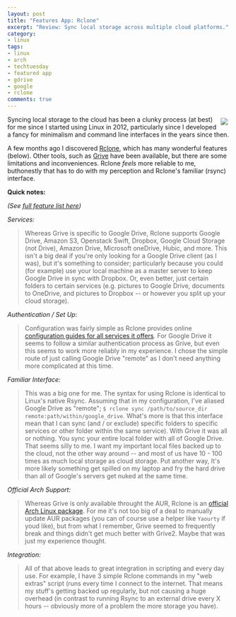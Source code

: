 ```yaml
---
layout: post
title: "Features App: Rclone"
excerpt: "Review: Sync local storage across multiple cloud platforms."
category:
- linux
tags:
- linux
- arch
- techtuesday
- featured app
- gdrive
- google
- rclone
comments: true
---
```


<a href="https://rclone.org/"><img src="https://rclone.org/img/rclone-120x120.png" style="max-width: 30%; height: auto; float: right; margin: 5px"></a>

Syncing local storage to the cloud has been a clunky process (at best) for me since I started using Linux in 2012, particularly since I developed a fancy for minimalism and command line interfaces in the years since then.

A few months ago I discovered [Rclone](https://rclone.org/), which has many wonderful features (below).  Other tools, such as [Grive](https://github.com/Grive/grive) have been available, but there are some limitations and inconveniences.  Rclone *feels* more reliable to me, buthonestly that has to do with my perception and Rclone's familiar (rsync) interface.

**Quick notes:**

*(See [full feature list here](https://rclone.org/))*

*Services:*

> Whereas Grive is specific to Google Drive, Rclone supports Google Drive, Amazon S3, Openstack Swift, Dropbox, Google Cloud Storage (not Drive), Amazon Drive, Microsoft oneDrive, Hubic, and more.  This isn't a big deal if you're only looking for a Google Drive client (as I was), but it's something to consider; particularly because you could (for example) use your local machine as a master server to keep Google Drive in sync with Dropbox.  Or, even better, just certain folders to certain services (e.g. pictures to Google Drive, documents to OneDrive, and pictures to Dropbox -- or however you split up your cloud storage).

*Authentication / Set Up:*

> Configuration was fairly simple as Rclone provides online [configuration guides for all services it offers](https://rclone.org/drive/).  For Google Drive it seems to follow a similar authentication process as Grive, but even this seems to work more reliably in my experience.  I chose the simple route of just calling Google Drive "remote" as I don't need anything more complicated at this time.

*Familiar Interface:*

> This was a big one for me.  The syntax for using Rclone is identical to Linux's native Rsync.  Assuming that in my configuration, I've aliased Google Drive as "remote";  ```$ rclone sync /path/to/source_dir remote:path/within/google_drive```.  What's more is that this interface mean that I can sync (and / or exclude) specific folders to specific services or other folder within the same service).  With Grive it was all or nothing.  You sync your entire local folder with all of Google Drive.  That seems silly to me.  I want my important local files backed up to the cloud, not the other way around -- and most of us have 10 - 100 times as much local storage as cloud storage.  Put another way, It's more likely something get spilled on my laptop and fry the hard drive than all of Google's servers get nuked at the same time.

*Official Arch Support:*

> Whereas Grive is only available throught the AUR, Rclone is an [official Arch Linux package](https://www.archlinux.org/packages/?sort=&q=rclone&maintainer=&flagged=).  For me it's not too big of a deal to manually update AUR packages (you can of course use a helper like ```Yaourty``` if youd like), but from what I remember, Grive seemed to frequently break and things didn't get much better with Grive2.  Maybe that was just my experience thought.

*Integration:*

> All of that above leads to great integration in scripting and every day use.  For example, I have 3 simple Rclone commands in my "web extras" script (runs every time I connect to the internet.  That means my stuff's getting backed up regularly, but not causing a huge overhead (in contrast to running Rsync to an external drive every X hours -- obviously more of a problem the more storage you have).